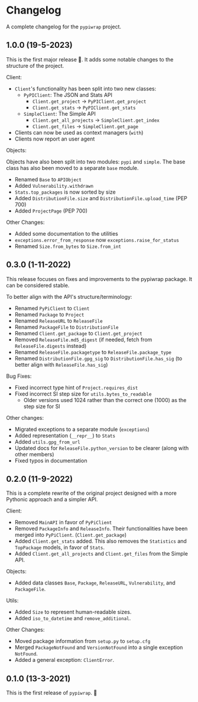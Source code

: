 # Changelog

A complete changelog for the `pypiwrap` project.

## 1.0.0 (19-5-2023)

This is the first major release :tada:. It adds some notable changes to the structure of the project.

Client:

- `Client`'s functionality has been split into two new classes:
  - `PyPIClient`: The JSON and Stats API
    - `Client.get_project` -> `PyPIClient.get_project`
    - `Client.get_stats` -> `PyPIClient.get_stats`    
  - `SimpleClient`: The Simple API
    - `Client.get_all_projects` -> `SimpleClient.get_index`
    - `Client.get_files` -> `SimpleClient.get_page`
- Clients can now be used as context managers (`with`)
- Clients now report an user agent

Objects:

Objects have also been split into two modules:  `pypi` and `simple`. The base class has also been moved to a separate `base` module.

- Renamed `Base` to `APIObject`
- Added `Vulnerability.withdrawn`
- `Stats.top_packages` is now sorted by size
- Added `DistributionFile.size` and `DistributionFile.upload_time` (PEP 700)
- Added `ProjectPage` (PEP 700)

Other Changes:

- Added some documentation to the utilities
- `exceptions.error_from_response` now `exceptions.raise_for_status`
- Renamed `Size.from_bytes` to `Size.from_int`

## 0.3.0 (1-11-2022)

This release focuses on fixes and improvements to the pypiwrap package. It can be considered stable.

To better align with the API's structure/terminology:

- Renamed `PyPiClient` to `Client`
- Renamed `Package` to `Project`
- Renamed `ReleaseURL` to `ReleaseFile`
- Renamed `PackageFile` to `DistributionFile`
- Renamed `Client.get_package` to `Client.get_project`
- Removed `ReleaseFile.md5_digest` (if needed, fetch from `ReleaseFile.digests` instead)
- Renamed `ReleaseFile.packagetype` to `ReleaseFile.package_type`
- Renamed `DistributionFile.gpg_sig` to `DistributionFile.has_sig` (to better align with `ReleaseFile.has_sig`)

Bug Fixes:

- Fixed incorrect type hint of `Project.requires_dist`
- Fixed incorrect SI step size for `utils.bytes_to_readable`
  - Older versions used 1024 rather than the correct one (1000) as the step size for SI

Other changes:

- Migrated exceptions to a separate module (`exceptions`)
- Added representation (`__repr__`) to `Stats`
- Added `utils.gpg_from_url`
- Updated docs for `ReleaseFile.python_version` to be clearer (along with other members)
- Fixed typos in documentation

## 0.2.0 (11-9-2022)

This is a complete rewrite of the original project designed with a more Pythonic approach and a simpler API.

Client:

- Removed `MainAPI` in favor of `PyPiClient`
- Removed `PackageInfo` and `ReleaseInfo`. Their functionalities have been merged into `PyPiClient`. (`Client.get_package`)
- Added `Client.get_stats` added. This also removes the `Statistics` and `TopPackage` models, in favor of `Stats`.
- Added `Client.get_all_projects` and `Client.get_files` from the Simple API.

Objects:

- Added data classes `Base`, `Package`, `ReleaseURL`, `Vulnerability`, and `PackageFile`.

Utils:

- Added `Size` to represent human-readable sizes.
- Added `iso_to_datetime` and `remove_additional`.

Other Changes:

- Moved package information from `setup.py` to `setup.cfg`
- Merged `PackageNotFound` and `VersionNotFound` into a single exception `NotFound`.
- Added a general exception: `ClientError`.

## 0.1.0 (13-3-2021)

This is the first release of `pypiwrap`. :tada:
